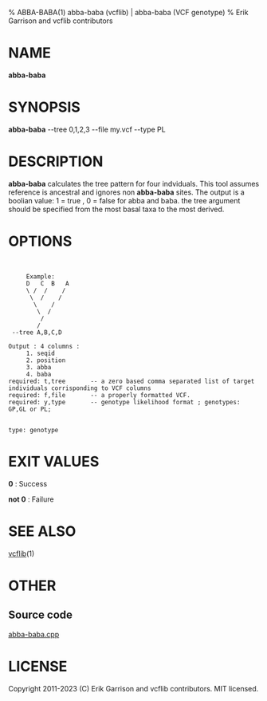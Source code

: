 % ABBA-BABA(1) abba-baba (vcflib) | abba-baba (VCF genotype)
% Erik Garrison and vcflib contributors

# NAME

**abba-baba**

# SYNOPSIS

**abba-baba** --tree 0,1,2,3 --file my.vcf --type PL

# DESCRIPTION

**abba-baba** calculates the tree pattern for four indviduals. This tool assumes reference is ancestral and ignores non **abba-baba** sites. The output is a boolian value: 1 = true , 0 = false for abba and baba. the tree argument should be specified from the most basal taxa to the most derived.



# OPTIONS

```


     Example:
     D   C  B   A 
     \ /  /    /  
      \  /    /   
       \    /    
        \  /     
         /        
        /         
 --tree A,B,C,D

Output : 4 columns :     
     1. seqid            
     2. position         
     3. abba             
     4. baba             
required: t,tree       -- a zero based comma separated list of target individuals corrisponding to VCF columns
required: f,file       -- a properly formatted VCF.                                                           
required: y,type       -- genotype likelihood format ; genotypes: GP,GL or PL;                                


type: genotype

```





# EXIT VALUES

**0**
: Success

**not 0**
: Failure

# SEE ALSO



[vcflib](./vcflib.md)(1)



# OTHER

## Source code

[abba-baba.cpp](https://github.com/vcflib/vcflib/blob/master/src/abba-baba.cpp)

# LICENSE

Copyright 2011-2023 (C) Erik Garrison and vcflib contributors. MIT licensed.

<!--
  Created with ./scripts/bin2md.rb scripts/bin2md-template.erb
-->
